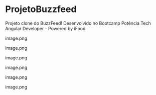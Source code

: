 # ProjetoBuzzfeed

Projeto clone do BuzzFeed! Desenvolvido no Bootcamp Potência Tech Angular Developer - Powered by iFood

image.png

image.png

image.png

image.png

image.png

image.png
